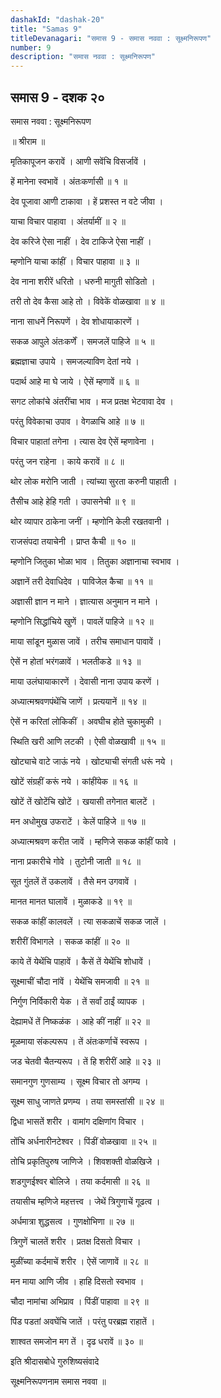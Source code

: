 ```yaml
---
dashakId: "dashak-20"
title: "Samas 9"
titleDevanagari: "समास 9 - समास नववा : सूक्ष्मनिरूपण"
number: 9
description: "समास नववा : सूक्ष्मनिरूपण"
---
```


## समास 9 - दशक २०

समास नववा : सूक्ष्मनिरूपण

॥ श्रीराम ॥

मृतिकापूजन करावें । आणी सवेंचि विसर्जावें ।

हें मानेना स्वभावें । अंतःकर्णासी ॥ १ ॥

देव पूजावा आणी टाकावा । हें प्रशस्त न वटे जीवा ।

याचा विचार पाहावा । अंतर्यामीं ॥ २ ॥

देव करिजे ऐसा नाहीं । देव टाकिजे ऐसा नाहीं ।

म्हणोनि याचा कांहीं । विचार पाहावा ॥ ३ ॥

देव नाना शरीरें धरितो । धरुनी मागुती सोडितो ।

तरी तो देव कैसा आहे तो । विवेकें वोळखावा ॥ ४ ॥

नाना साधनें निरूपणें । देव शोधायाकारणें ।

सकळ आपुले अंतःकर्णें । समजलें पाहिजे ॥ ५ ॥

ब्रह्मज्ञाचा उपाये । समजल्याविण देतां नये ।

पदार्थ आहे मा घे जाये । ऐसें म्हणावें ॥ ६ ॥

सगट लोकांचे अंतरींचा भाव । मज प्रतक्ष भेटवावा देव ।

परंतु विवेकाचा उपाव । वेगळाचि आहे ॥ ७ ॥

विचार पाहातां तगेना । त्यास देव ऐसें म्हणावेना ।

परंतु जन राहेना । काये करावें ॥ ८ ॥

थोर लोक मरोनि जाती । त्यांच्या सुरता करुनी पाहाती ।

तैसीच आहे हेहि गती । उपासनेची ॥ ९ ॥

थोर व्यापार ठाकेना जनीं । म्हणोनि केली रखतवानी ।

राजसंपदा तयाचेनी । प्राप्त कैची ॥ १० ॥

म्हणोनि जितुका भोळा भाव । तितुका अज्ञानाचा स्वभाव ।

अज्ञानें तरी देवाधिदेव । पाविजेल कैचा ॥ ११ ॥

अज्ञासी ज्ञान न माने । ज्ञात्यास अनुमान न माने ।

म्हणोनि सिद्धांचिये खुणें । पावलें पाहिजे ॥ १२ ॥

माया सांडून मुळास जावें । तरीच समाधान पावावें ।

ऐसें न होतां भरंगळावें । भलतीकडे ॥ १३ ॥

माया उलंघायाकारणें । देवासी नाना उपाय करणें ।

अध्यात्मश्रवणपंथेंचि जाणें । प्रत्ययानें ॥ १४ ॥

ऐसें न करितां लोकिकीं । अवघीच होते चुकामुकी ।

स्थिति खरी आणि लटकी । ऐसी वोळखावी ॥ १५ ॥

खोट्याचे वाटे जाऊं नये । खोट्याची संगती धरूं नये ।

खोटें संग्रहीं करूं नये । कांहींयेक ॥ १६ ॥

खोटें तें खोटेंचि खोटें । खयासी तगेनात बालटें ।

मन अधोमुख उफराटें । केलें पाहिजे ॥ १७ ॥

अध्यात्मश्रवण करीत जावें । म्हणिजे सकळ कांहीं फावे ।

नाना प्रकारीचे गोवे । तुटोनी जाती ॥ १८ ॥

सूत गुंतलें तें उकलावें । तैसे मन उगवावें ।

मानत मानत घालावें । मुळाकडे ॥ १९ ॥

सकळ कांहीं कालवलें । त्या सकळाचें सकळ जालें ।

शरीरीं विभागले । सकळ कांहीं ॥ २० ॥

काये तें येथेंचि पाहावें । कैसें तें येथेंचि शोधावें ।

सूक्ष्माचीं चौदा नांवें । येथेंचि समजावी ॥ २१ ॥

निर्गुण निर्विकारी येक । तें सर्वां ठाईं व्यापक ।

देह्यामधें तें निष्कळंक । आहे कीं नाहीं ॥ २२ ॥

मूळमाया संकल्परूप । तें अंतःकर्णाचें स्वरूप ।

जड चेतवी चैतन्यरूप । तें हि शरीरीं आहे ॥ २३ ॥

समानगुण गुणसाम्य । सूक्ष्म विचार तो अगम्य ।

सूक्ष्म साधु जाणते प्रणम्य । तया समस्तांसी ॥ २४ ॥

द्विधा भासतें शरीर । वामांग दक्षिणांग विचार ।

तोंचि अर्धनारीनटेश्वर । पिंडीं वोळखावा ॥ २५ ॥

तोचि प्रकृतिपुरुष जाणिजे । शिवशक्ती वोळखिजे ।

शडगुणईश्वर बोलिजे । तया कर्दमासी ॥ २६ ॥

तयासीच म्हणिजे महत्तत्त्व । जेथें त्रिगुणाचें गूढत्व ।

अर्धमात्रा शुद्धसत्व । गुणक्षोभिणा ॥ २७ ॥

त्रिगुणें चालतें शरीर । प्रतक्ष दिसतो विचार ।

मुळींच्या कर्दमाचें शरीर । ऐसें जाणावें ॥ २८ ॥

मन माया आणि जीव । हाहि दिसतो स्वभाव ।

चौदा नामांचा अभिप्राव । पिंडीं पाहावा ॥ २९ ॥

पिंड पडतां अवघेंचि जातें । परंतु परब्रह्म राहातें ।

शाश्वत समजोन मग तें । दृढ धरावें ॥ ३० ॥

इति श्रीदासबोधे गुरुशिष्यसंवादे

सूक्ष्मनिरूपणनाम समास नववा ॥
